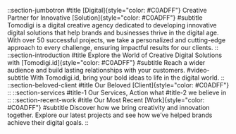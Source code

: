 ::section-jumbotron
#title
[Digital]{style="color: #C0ADFF"} Creative Partner for Innovative [Solution]{style="color: #C0ADFF"}
#subtitle
Tomodigi is a digital creative agency dedicated to developing innovative digital solutions that help brands and businesses thrive in the digital age. With over 50 successful projects, we take a personalized and cutting-edge approach to every challenge, ensuring impactful results for our clients.
::
::section-introduction
#title
Explore the World of Creative Digital Solutions with [Tomodigi.id]{style="color: #C0ADFF"}
#subtitle
Reach a wider audience and build lasting relationships with your customers.
#video-subtitle
With Tomodigi.id, bring your bold ideas to life in the digital world.
::
::section-beloved-client
#title
Our Beloved [Client]{style="color: #C0ADFF"}
::
::section-services
#title-1
Our Services, Action what
#title-2
we believe in
::
::section-recent-work
#title
Our Most Recent [Work]{style="color: #C0ADFF"}
#subtitle
Discover how we bring creativity and innovation together. Explore our latest projects and see how we’ve helped brands achieve their digital goals.
::
